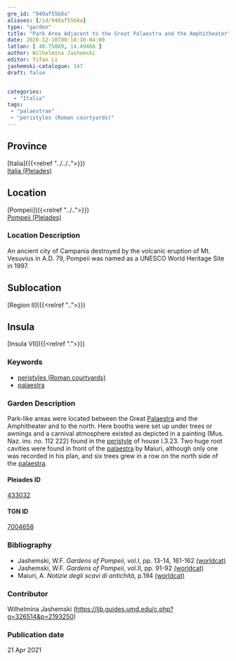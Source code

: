 ```yaml
---
gre_id: "940af55b8a"
aliases: [/id/940af55b8a]
type: "garden"
title: "Park Area Adjacent to the Great Palaestra and the Amphitheater"
date: 2020-12-10T00:10:10-04:00
latlon: [ 40.75089, 14.49466 ]
author: Wilhelmina Jashemski
editor: Yifan Li
jashemski-catalogue: 147
draft: false


categories:
  - "Italia"
tags:
 - "palaestrae"
 - "peristyles (Roman courtyards)"
---
```


## Province
[Italia]({{<relref "../../..">}}) \
[Italia (Pleiades)](https://pleiades.stoa.org/places/1052)

## Location
[Pompeii]({{<relref "../..">}}) \
[Pompeii (Pleiades)](https://pleiades.stoa.org/places/433032)


### Location Description
An ancient city of Campania destroyed by the volcanic eruption of Mt. Vesuvius in A.D. 79, Pompeii was named as a UNESCO World Heritage Site in 1997.

## Sublocation
[Region II]({{<relref "..">}})

## Insula
[Insula VII]({{<relref ".">}})

### Keywords
 - [peristyles (Roman courtyards)](http://vocab.getty.edu/page/aat/300080971)
 - [palaestra](http://vocab.getty.edu/page/aat/300007301)


### Garden Description
Park-like areas were located between the Great [Palaestra](http://vocab.getty.edu/page/aat/300007301) and the Amphitheater and to the north. Here booths were set up under trees or awnings and a carnival atmosphere existed as depicted in a painting (Mus. Naz. inv. no. 112 222) found in the [peristyle](http://vocab.getty.edu/page/aat/300080971) of house I.3.23. Two huge root cavities were found in front of the [palaestra](http://vocab.getty.edu/page/aat/300007301) by Maiuri, although only one was recorded in his plan, and six trees grew in a row on the north side of the [palaestra](http://vocab.getty.edu/page/aat/300007301).


#### Pleiades ID
[433032](https://pleiades.stoa.org/places/433032)

#### TGN ID
[7004658](http://vocab.getty.edu/page/tgn/7004658)


### Bibliography
* Jashemski, W.F. *Gardens of Pompeii*, vol.I, pp. 13-14, 161-162 [(worldcat)](http://www.worldcat.org/oclc/884024123)
* Jashemski, W.F. *Gardens of Pompeii*, vol.II, pp. 91-92 [(worldcat)](http://www.worldcat.org/oclc/921816405)
* Maiuri, A. *Notizie degli scavi di antichità*, p.194 [(worldcat)](http://www.worldcat.org/oclc/1646037)


### Contributor
Wilhelmina Jashemski (https://lib.guides.umd.edu/c.php?g=326514&p=2193250)

### Publication date

21 Apr 2021
